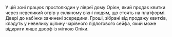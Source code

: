 У цій зоні працює простолюдин у лівреї дому Орієн, який продає квитки через невеликий отвір у скляному вікні людям, що стоять на платформі. Двері до кабінки зачинені зсередини. Гроші, зібрані від продажу квитків, кладуть у невелику щілину чарівного підлогового сейфа, який може відкрити лише дворф із міткою Опіки.